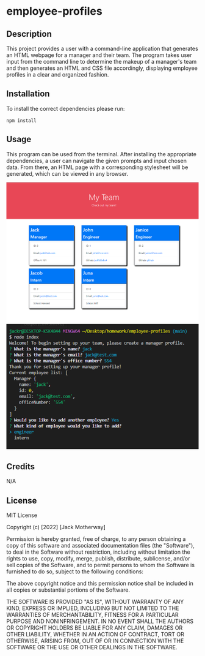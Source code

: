 # employee-profiles

## Description

This project provides a user with a command-line application that generates an HTML webpage for a manager and their team. The program takes user input from the command line to determine the makeup of a manager's team and then generates an HTML and CSS file accordingly, displaying employee profiles in a clear and organized fashion.

## Installation

 To install the correct dependencies please run:
~~~
npm install
~~~

## Usage

This program can be used from the terminal. After installing the appropriate dependencies, a user can navigate the given prompts and input chosen data. From there, an HTML page with a corresponding stylesheet will be generated, which can be viewed in any browser.

![image](/assets/images/screenshot.PNG)
![image](/assets/images/screenshot2.PNG)

## Credits

N/A

## License

MIT License

Copyright (c) [2022] [Jack Motherway]

Permission is hereby granted, free of charge, to any person obtaining a copy
of this software and associated documentation files (the "Software"), to deal
in the Software without restriction, including without limitation the rights
to use, copy, modify, merge, publish, distribute, sublicense, and/or sell
copies of the Software, and to permit persons to whom the Software is
furnished to do so, subject to the following conditions:

The above copyright notice and this permission notice shall be included in all
copies or substantial portions of the Software.

THE SOFTWARE IS PROVIDED "AS IS", WITHOUT WARRANTY OF ANY KIND, EXPRESS OR
IMPLIED, INCLUDING BUT NOT LIMITED TO THE WARRANTIES OF MERCHANTABILITY,
FITNESS FOR A PARTICULAR PURPOSE AND NONINFRINGEMENT. IN NO EVENT SHALL THE
AUTHORS OR COPYRIGHT HOLDERS BE LIABLE FOR ANY CLAIM, DAMAGES OR OTHER
LIABILITY, WHETHER IN AN ACTION OF CONTRACT, TORT OR OTHERWISE, ARISING FROM,
OUT OF OR IN CONNECTION WITH THE SOFTWARE OR THE USE OR OTHER DEALINGS IN THE
SOFTWARE.

